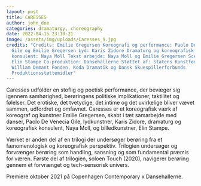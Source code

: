 ```yaml
---
layout: post
title: CARESSES
author: john_doe
categories: dramaturgy, choreography
date: 2022-04-15 23:10:21
image: /assets/img/uploads/Caresses_9.jpg
credits: "Credits: Emilie Gregersen Koreografi og performance: Paolo De Venecia
  Gile og Emilie Gregersen Lyd: Karis Zidore Dramaturg og koreografisk
  konsulent: Naya Moll Tekst arbejde: Naya Moll og Emilie Gregersen Scenografi:
  Elin Stampe Co-produktion: Dansehallerne Støttet af: Statens Kunstfond,
  William Demant Fonden, Koda Dramatik og Dansk Skuespillerforbunds
  Produktionsstøttemidler"
---
```

Caresses udfolder en stoflig og poetisk performance, der bevæger sig igennem samhørighed, berøringens politiske implikationer, taktilitet og følelser. Det erotiske, det tvetydige, det intime og det uvirkelige bliver vævet sammen, udfordret og omfavnet.
Caresses er et koreografisk værk af koreograf og kunstner Emilie Gregersen, skabt i tæt samarbejde med danser, Paolo De Venecia Gile, lydkunstner, Karis Zidore, dramaturg og koreografisk konsulent, Naya Moll, og billedkunstner, Elin Stampe.

Værket er anden del af en trilogi der undersøger berøring fra et fænomenologisk og koreografisk perspektiv. Trilogien undersøger og forvrænger berøring som handling, sansning og som fundamental præmis for væren. Første del af trilogien, soloen Touch (2020), navigerer berøring gennem et forvrænget og tech-sensorisk univers.

Premiere oktober 2021 på Copenhagen Contemporary x Dansehallerne.
